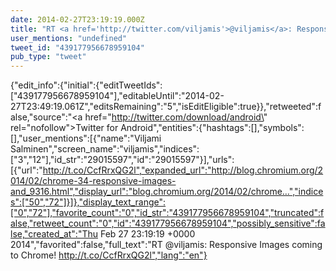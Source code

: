```yaml
---
date: 2014-02-27T23:19:19.000Z
title: "RT <a href='http://twitter.com/viljamis'>@viljamis</a>: Responsive Images coming to Chrome! http://t.co/CcfRrxQG2l″"
user_mentions: "undefined"
tweet_id: "439177956678959104"
pub_type: "tweet"
---
```

{"edit_info":{"initial":{"editTweetIds":["439177956678959104"],"editableUntil":"2014-02-27T23:49:19.061Z","editsRemaining":"5","isEditEligible":true}},"retweeted":false,"source":"<a href=\"http://twitter.com/download/android\" rel=\"nofollow\">Twitter for Android</a>","entities":{"hashtags":[],"symbols":[],"user_mentions":[{"name":"Viljami Salminen","screen_name":"viljamis","indices":["3","12"],"id_str":"29015597","id":"29015597"}],"urls":[{"url":"http://t.co/CcfRrxQG2l","expanded_url":"http://blog.chromium.org/2014/02/chrome-34-responsive-images-and_9316.html","display_url":"blog.chromium.org/2014/02/chrome…","indices":["50","72"]}]},"display_text_range":["0","72"],"favorite_count":"0","id_str":"439177956678959104","truncated":false,"retweet_count":"0","id":"439177956678959104","possibly_sensitive":false,"created_at":"Thu Feb 27 23:19:19 +0000 2014","favorited":false,"full_text":"RT @viljamis: Responsive Images coming to Chrome! http://t.co/CcfRrxQG2l","lang":"en"}
